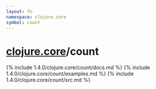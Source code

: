 ```yaml
---
layout: fn
namespace: clojure.core
symbol: count
---
```


# [clojure.core](../)/count

{% include 1.4.0/clojure.core/count/docs.md %}
{% include 1.4.0/clojure.core/count/examples.md %}
{% include 1.4.0/clojure.core/count/src.md %}

